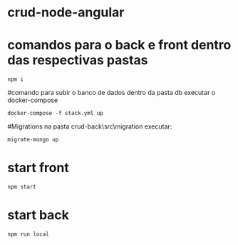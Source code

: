 # crud-node-angular


# comandos para o back e front dentro das respectivas pastas
```
npm i 

```


#comando para subir o banco de dados
dentro da pasta db executar o docker-compose
```
docker-compose -f stack.yml up
```

#Migrations
 na pasta crud-back\src\migration executar:
 ```
 migrate-mongo up
 
 ```


# start front
```
npm start
```

# start back
```
npm run local
```



